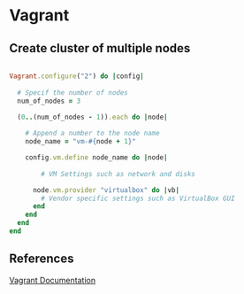 # Vagrant

## Create cluster of multiple nodes

```ruby

Vagrant.configure("2") do |config|
  
  # Specif the number of nodes
  num_of_nodes = 3
  
  (0..(num_of_nodes - 1)).each do |node|

	# Append a number to the node name
    node_name = "vm-#{node + 1}"

    config.vm.define node_name do |node|
		
		# VM Settings such as network and disks

      node.vm.provider "virtualbox" do |vb|
        # Vendor specific settings such as VirtualBox GUI 
      end
    end
  end
end
```

## References
[Vagrant Documentation](https://www.vagrantup.com/docs)
